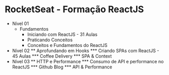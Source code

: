 # RocketSeat  - Formação ReactJS


* Nível 01
   * Fundamentos
     * Iniciando com ReactJS - 31 Aulas
     * Praticando Conceitos
     * Conceitos e Fundamentos do ReactJS
* Nível 02
   ** Aprofundando em Hooks
      *** Criando SPAs com ReactJS - 45 Aulas
      *** Coffee Delivery
      *** SPA & Context
* Nível 03
   ** HTTP e Performance
      *** Consumo de API e performance no ReactJS
      *** Github Blog
      *** API & Performance
